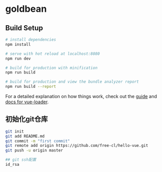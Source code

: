 # goldbean

## Build Setup

``` bash
# install dependencies
npm install

# serve with hot reload at localhost:8080
npm run dev

# build for production with minification
npm run build

# build for production and view the bundle analyzer report
npm run build --report
```

For a detailed explanation on how things work, check out the [guide](http://vuejs-templates.github.io/webpack/) and [docs for vue-loader](http://vuejs.github.io/vue-loader).

## 初始化git仓库
``` bash
git init
git add README.md
git commit -m "first commit"
git remote add origin https://github.com/free-cl/hello-vue.git
git push -u origin master

## git ssh配置
id_rsa
```